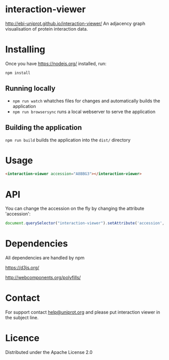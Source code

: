# interaction-viewer
http://ebi-uniprot.github.io/interaction-viewer/
An adjacency graph visualisation of protein interaction data.

# Installing
Once you have https://nodejs.org/ installed, run:
```
npm install
```

## Running locally
 - ```npm run watch``` whatches files for changes and automatically builds the application
 - ```npm run browsersync``` runs a local webserver to serve the application

## Building the application
```npm run build```
builds the application into the `dist/` directory

# Usage
```html
<interaction-viewer accession="A8BBG3"></interaction-viewer>
```

# API
You can change the accession on the fly by changing the attribute 'accession':
```javascript
document.querySelector("interaction-viewer").setAttribute('accession', accession);
```

# Dependencies
All dependencies are handled by npm

https://d3js.org/

http://webcomponents.org/polyfills/

# Contact
For support contact help@uniprot.org and please put interaction viewer in the subject line.

# Licence
Distributed under the Apache License 2.0
